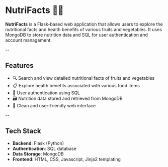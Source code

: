 # NutriFacts 🍎🥦

**NutriFacts** is a Flask-based web application that allows users to explore the nutritional facts and health benefits of various fruits and vegetables. It uses MongoDB to store nutrition data and SQL for user authentication and account management.

--


## Features

- 🔍 Search and view detailed nutritional facts of fruits and vegetables
- 📋 Explore health benefits associated with various food items
- 🔐 User authentication using SQL
- 🗃️ Nutrition data stored and retrieved from MongoDB
- 🧼 Clean and user-friendly web interface

--



## Tech Stack

- **Backend**: Flask (Python)
- **Authentication**: SQL database
- **Data Storage**: MongoDB
- **Frontend**: HTML, CSS, Javascript, Jinja2 templating

